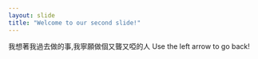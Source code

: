 ```yaml
---
layout: slide
title: "Welcome to our second slide!"
---
```

我想著我過去做的事,我寧願做個又聾又啞的人
Use the left arrow to go back!
